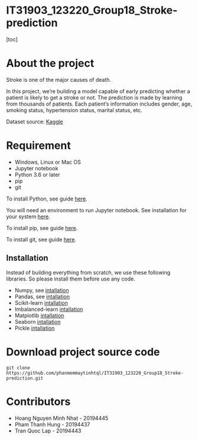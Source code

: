 # IT31903_123220_Group18_Stroke-prediction

[toc]

# About the project

Stroke is one of the major causes of death. 

In this project, we’re building a model capable of early predicting whether a patient is likely to get a stroke or not. The prediction is made by learning from thousands of patients. Each patient’s information includes gender, age, smoking status, hypertension status, marital status, etc.

Dataset source: [Kaggle](https://www.kaggle.com/fedesoriano/stroke-prediction-dataset)

# Requirement

* Windows, Linux or Mac OS
* Jupyter notebook
* Python 3.6 or later
* pip
* git

To install Python, see guide [here](https://www.python.org/downloads/).

You will need an environment to run Jupyter notebook. See installation for your system [here](https://jupyter.org/install).

To install pip, see guide [here](https://pip.pypa.io/en/stable/installing/).

To install git, see guide [here](https://git-scm.com/downloads).

## Installation

Instead of building everything from scratch, we use these following libraries. So please install them before use any code.

* Numpy, see [intallation](https://numpy.org/install/)
* Pandas, see [intallation](https://pandas.pydata.org/pandas-docs/stable/getting_started/install.html)
* Scikit-learn [intallation](https://scikit-learn.org/stable/install.html)
* Imbalanced-learn [intallation](https://pypi.org/project/imbalanced-learn/)
* Matplotlib [intallation](https://matplotlib.org/stable/users/installing.html)
* Seaborn [intallation](https://seaborn.pydata.org/installing.html)
* Pickle [intallation](https://pypi.org/project/pickle-mixin/)

# Download project source code

```
git clone https://github.com/phanmemmaytinhtql/IT31903_123220_Group18_Stroke-prediction.git
```

# Contributors

* Hoang Nguyen Minh Nhat - 20194445
* Pham Thanh Hung - 20194437
* Tran Quoc Lap - 20194443



